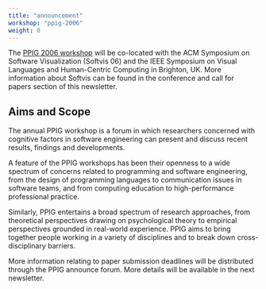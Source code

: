 ```yaml
---
title: "announcement"
workshop: "ppig-2006"
weight: 0
---
```

The [PPIG 2006 workshop](/node/112) will be co-located with the ACM Symposium on Software Visualization (Softvis 06) and the IEEE Symposium on Visual Languages and Human-Centric Computing in Brighton, UK. More information about Softvis can be found in the conference and call for papers section of this newsletter.

Aims and Scope
--------------

The annual PPIG workshop is a forum in which researchers concerned with cognitive factors in software engineering can present and discuss recent results, findings and developments.

A feature of the PPIG workshops has been their openness to a wide spectrum of concerns related to programming and software engineering, from the design of programming languages to communication issues in software teams, and from computing education to high-performance professional practice.

Similarly, PPIG entertains a broad spectrum of research approaches, from theoretical perspectives drawing on psychological theory to empirical perspectives grounded in real-world experience. PPIG aims to bring together people working in a variety of disciplines and to break down cross-disciplinary barriers.

More information relating to paper submission deadlines will be distributed through the PPIG announce forum. More details will be available in the next newsletter.

